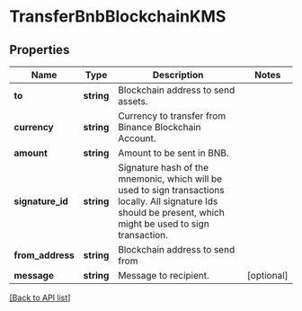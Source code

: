 # TransferBnbBlockchainKMS

## Properties

Name | Type | Description | Notes
------------ | ------------- | ------------- | -------------
**to** | **string** | Blockchain address to send assets. |
**currency** | **string** | Currency to transfer from Binance Blockchain Account. |
**amount** | **string** | Amount to be sent in BNB. |
**signature_id** | **string** | Signature hash of the mnemonic, which will be used to sign transactions locally. All signature Ids should be present, which might be used to sign transaction. |
**from_address** | **string** | Blockchain address to send from |
**message** | **string** | Message to recipient. | [optional]

[[Back to API list]](../../README.md#api-endpoints)
